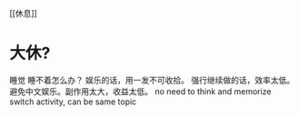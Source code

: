 [[休息]]
# 大休?
睡觉
睡不着怎么办？
娱乐的话，用一发不可收拾。
强行继续做的话，效率太低。
避免中文娱乐。副作用太大，收益太低。
no need to think and memorize
switch activity, can be same topic